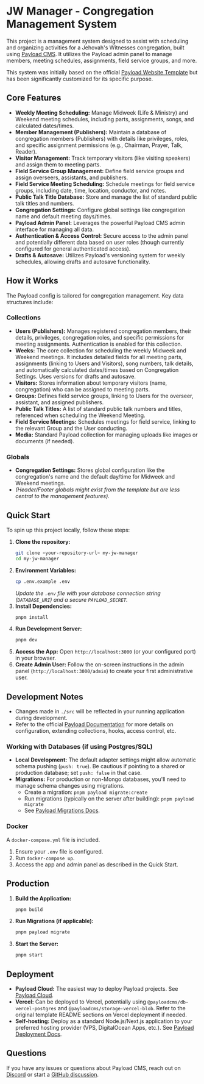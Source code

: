# JW Manager - Congregation Management System

This project is a management system designed to assist with scheduling and organizing activities for a Jehovah's Witnesses congregation, built using [Payload CMS](https://payloadcms.com/). It utilizes the Payload admin panel to manage members, meeting schedules, assignments, field service groups, and more.

This system was initially based on the official [Payload Website Template](https://github.com/payloadcms/payload/blob/main/templates/website) but has been significantly customized for its specific purpose.

## Core Features

*   **Weekly Meeting Scheduling:** Manage Midweek (Life & Ministry) and Weekend meeting schedules, including parts, assignments, songs, and calculated dates/times.
*   **Member Management (Publishers):** Maintain a database of congregation members (Publishers) with details like privileges, roles, and specific assignment permissions (e.g., Chairman, Prayer, Talk, Reader).
*   **Visitor Management:** Track temporary visitors (like visiting speakers) and assign them to meeting parts.
*   **Field Service Group Management:** Define field service groups and assign overseers, assistants, and publishers.
*   **Field Service Meeting Scheduling:** Schedule meetings for field service groups, including date, time, location, conductor, and notes.
*   **Public Talk Title Database:** Store and manage the list of standard public talk titles and numbers.
*   **Congregation Settings:** Configure global settings like congregation name and default meeting days/times.
*   **Payload Admin Panel:** Leverages the powerful Payload CMS admin interface for managing all data.
*   **Authentication & Access Control:** Secure access to the admin panel and potentially different data based on user roles (though currently configured for general authenticated access).
*   **Drafts & Autosave:** Utilizes Payload's versioning system for weekly schedules, allowing drafts and autosave functionality.

## How it Works

The Payload config is tailored for congregation management. Key data structures include:

### Collections

*   **Users (Publishers):** Manages registered congregation members, their details, privileges, congregation roles, and specific permissions for meeting assignments. Authentication is enabled for this collection.
*   **Weeks:** The core collection for scheduling the weekly Midweek and Weekend meetings. It includes detailed fields for all meeting parts, assignments (linking to Users and Visitors), song numbers, talk details, and automatically calculated dates/times based on Congregation Settings. Uses versions for drafts and autosave.
*   **Visitors:** Stores information about temporary visitors (name, congregation) who can be assigned to meeting parts.
*   **Groups:** Defines field service groups, linking to Users for the overseer, assistant, and assigned publishers.
*   **Public Talk Titles:** A list of standard public talk numbers and titles, referenced when scheduling the Weekend Meeting.
*   **Field Service Meetings:** Schedules meetings for field service, linking to the relevant Group and the User conducting.
*   **Media:** Standard Payload collection for managing uploads like images or documents (if needed).

### Globals

*   **Congregation Settings:** Stores global configuration like the congregation's name and the default day/time for Midweek and Weekend meetings.
*   *(Header/Footer globals might exist from the template but are less central to the management features).*

## Quick Start

To spin up this project locally, follow these steps:

1.  **Clone the repository:**
    ```bash
    git clone <your-repository-url> my-jw-manager
    cd my-jw-manager
    ```
2.  **Environment Variables:**
    ```bash
    cp .env.example .env
    ```
    *Update the `.env` file with your database connection string (`DATABASE_URI`) and a secure `PAYLOAD_SECRET`.*
3.  **Install Dependencies:**
    ```bash
    pnpm install
    ```
4.  **Run Development Server:**
    ```bash
    pnpm dev
    ```
5.  **Access the App:** Open `http://localhost:3000` (or your configured port) in your browser.
6.  **Create Admin User:** Follow the on-screen instructions in the admin panel (`http://localhost:3000/admin`) to create your first administrative user.

## Development Notes

*   Changes made in `./src` will be reflected in your running application during development.
*   Refer to the official [Payload Documentation](https://payloadcms.com/docs) for more details on configuration, extending collections, hooks, access control, etc.

### Working with Databases (if using Postgres/SQL)

*   **Local Development:** The default adapter settings might allow automatic schema pushing (`push: true`). Be cautious if pointing to a shared or production database; set `push: false` in that case.
*   **Migrations:** For production or non-Mongo databases, you'll need to manage schema changes using migrations.
    *   Create a migration: `pnpm payload migrate:create`
    *   Run migrations (typically on the server after building): `pnpm payload migrate`
    *   See [Payload Migrations Docs](https://payloadcms.com/docs/database/migrations).

### Docker

A `docker-compose.yml` file is included.

1.  Ensure your `.env` file is configured.
2.  Run `docker-compose up`.
3.  Access the app and admin panel as described in the Quick Start.

## Production

1.  **Build the Application:**
    ```bash
    pnpm build
    ```
2.  **Run Migrations (if applicable):**
    ```bash
    pnpm payload migrate
    ```
3.  **Start the Server:**
    ```bash
    pnpm start
    ```

## Deployment

*   **Payload Cloud:** The easiest way to deploy Payload projects. See [Payload Cloud](https://payloadcms.com/cloud).
*   **Vercel:** Can be deployed to Vercel, potentially using `@payloadcms/db-vercel-postgres` and `@payloadcms/storage-vercel-blob`. Refer to the original template README sections on Vercel deployment if needed.
*   **Self-hosting:** Deploy as a standard Node.js/Next.js application to your preferred hosting provider (VPS, DigitalOcean Apps, etc.). See [Payload Deployment Docs](https://payloadcms.com/docs/production/deployment).

## Questions

If you have any issues or questions about Payload CMS, reach out on [Discord](https://discord.com/invite/payload) or start a [GitHub discussion](https://github.com/payloadcms/payload/discussions).
